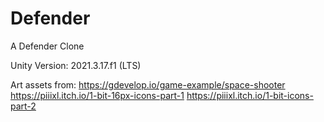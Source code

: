 # Defender
A Defender Clone

Unity Version: 2021.3.17.f1 (LTS)

Art assets from: 
https://gdevelop.io/game-example/space-shooter
https://piiixl.itch.io/1-bit-16px-icons-part-1
https://piiixl.itch.io/1-bit-icons-part-2

